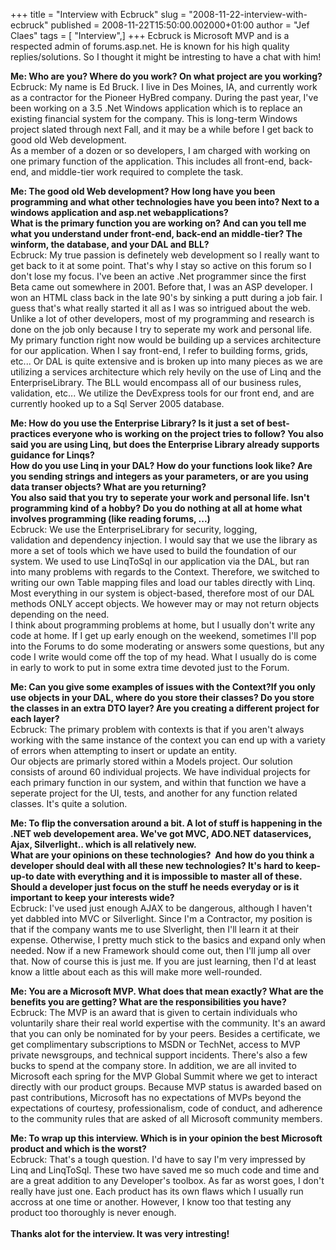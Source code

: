 +++
title = "Interview with Ecbruck"
slug = "2008-11-22-interview-with-ecbruck"
published = 2008-11-22T15:50:00.002000+01:00
author = "Jef Claes"
tags = [ "Interview",]
+++
Ecbruck is Microsoft MVP and is a respected admin of forums.asp.net. He
is known for his high quality replies/solutions. So I thought it might
be intresting to have a chat with him!  
  
<span style="font-weight:bold;">Me: Who are you? Where do you work? On
what project are you working?</span>  
Ecbruck: My name is Ed Bruck. I live in Des Moines, IA, and currently
work as a contractor for the Pioneer HyBred company. During the past
year, I've been working on a 3.5 .Net Windows application which is to
replace an existing financial system for the company. This is long-term
Windows project slated through next Fall, and it may be a while before I
get back to good old Web development.  
As a member of a dozen or so developers, I am charged with working on
one primary function of the application. This includes all front-end,
back-end, and middle-tier work required to complete the task.  
  
<span style="font-weight:bold;">Me: The good old Web development? How
long have you been programming and what other technologies have you been
into? Next to a windows application and asp.net webapplications?  
What is the primary function you are working on? And can you tell me
what you understand under front-end, back-end an middle-tier? The
winform, the database, and your DAL and BLL? </span>  
Ecbruck: My true passion is definetely web development so I really want
to get back to it at some point. That's why I stay so active on this
forum so I don't lose my focus. I've been an active .Net programmer
since the first Beta came out somewhere in 2001. Before that, I was an
ASP developer. I won an HTML class back in the late 90's by sinking a
putt during a job fair. I guess that's what really started it all as I
was so intrigued about the web. Unlike a lot of other developers, most
of my programming and research is done on the job only because I try to
seperate my work and personal life.  
My primary function right now would be building up a services
architecture for our application. When I say front-end, I refer to
building forms, grids, etc... Or DAL is quite extensive and is broken up
into many pieces as we are utilizing a services architecture which rely
hevily on the use of Linq and the EnterpriseLibrary. The BLL would
encompass all of our business rules, validation, etc... We utilize the
DevExpress tools for our front end, and are currently hooked up to a Sql
Server 2005 database.  
  
<span style="font-weight:bold;">Me: How do you use the Enterprise
Library? Is it just a set of best-practices everyone who is working on
the project tries to follow? You also said you are using Linq, but does
the Enterprise Library already supports guidance for Linqs?  
How do you use Linq in your DAL? How do your functions look like? Are
you sending strings and integers as your parameters, or are you using
data transer objects? What are you returning?  
You also said that you try to seperate your work and personal life.
Isn't programming kind of a hobby? Do you do nothing at all at home what
involves programming (like reading forums, ...) </span>  
Ecbruck: We use the EnterpriseLibrary for security, logging,
validation and dependency injection. I would say that we use the library
as more a set of tools which we have used to build the foundation of our
system. We used to use LinqToSql in our application via the DAL, but ran
into many problems with regards to the Context. Therefore, we switched
to writing our own Table mapping files and load our tables directly with
Linq. Most everything in our system is object-based, therefore most of
our DAL methods ONLY accept objects. We however may or may not return
objects depending on the need.  
I think about programming problems at home, but I usually don't write
any code at home. If I get up early enough on the weekend, sometimes
I'll pop into the Forums to do some moderating or answers some
questions, but any code I write would come off the top of my head. What
I usually do is come in early to work to put in some extra time devoted
just to the Forum.  
  
<span style="font-weight:bold;">Me: Can you give some examples of issues
with the Context?If you only use objects in your DAL, where do you store
their classes? Do you store the classes in an extra DTO layer? Are you
creating a different project for each layer?</span>  
Ecbruck: The primary problem with contexts is that if you aren't always
working with the same instance of the context you can end up with a
variety of errors when attempting to insert or update an entity.  
Our objects are primarly stored within a Models project. Our solution
consists of around 60 individual projects. We have individual projects
for each primary function in our system, and within that function we
have a seperate project for the UI, tests, and another for any function
related classes. It's quite a solution.  
  
<span style="font-weight:bold;">Me: To flip the conversation around a
bit. A lot of stuff is happening in the .NET web developement area.
We've got MVC, ADO.NET dataservices, Ajax, Silverlight.. which is all
relatively new.  
What are your opinions on these technologies?  And how do you think a
developer should deal with all these new technologies? It's hard to
keep-up-to date with everything and it is impossible to master all of
these. Should a developer just focus on the stuff he needs everyday or
is it important to keep your interests wide?</span>  
Ecbruck: I've used just enough AJAX to be dangerous, although I haven't
yet dabbled into MVC or Silverlight. Since I'm a Contractor, my position
is that if the company wants me to use Slverlight, then I'll learn it at
their expense. Otherwise, I pretty much stick to the basics and expand
only when needed. Now if a new Framework should come out, then I'll jump
all over that. Now of course this is just me. If you are just learning,
then I'd at least know a little about each as this will make more
well-rounded.  
  
<span style="font-weight:bold;">Me: You are a Microsoft MVP. What does
that mean exactly? What are the benefits you are getting? What are the
responsibilities you have?</span>  
Ecbruck: The MVP is an award that is given to certain individuals who
voluntarily share their real world expertise with the community. It's an
award that you can only be nominated for by your peers. Besides a
certificate, we get complimentary subscriptions to MSDN or TechNet,
access to MVP private newsgroups, and technical support incidents.
There's also a few bucks to spend at the company store. In addition, we
are all invited to Microsoft each spring for the MVP Global Summit where
we get to interact directly with our product groups. Because MVP status
is awarded based on past contributions, Microsoft has no expectations of
MVPs beyond the expectations of courtesy, professionalism, code of
conduct, and adherence to the community rules that are asked of all
Microsoft community members.  
  
<span style="font-weight:bold;">Me: To wrap up this interview. Which is
in your opinion the best Microsoft product and which is the
worst?</span>  
Ecbruck: That's a tough question. I'd have to say I'm very impressed by
Linq and LinqToSql. These two have saved me so much code and time and
are a great addition to any Developer's toolbox. As far as worst goes, I
don't really have just one. Each product has its own flaws which I
usually run accross at one time or another. However, I know too that
testing any product too thoroughly is never enough.  
<span style="font-weight:bold;">  
Thanks alot for the interview. It was very intresting!</span>

